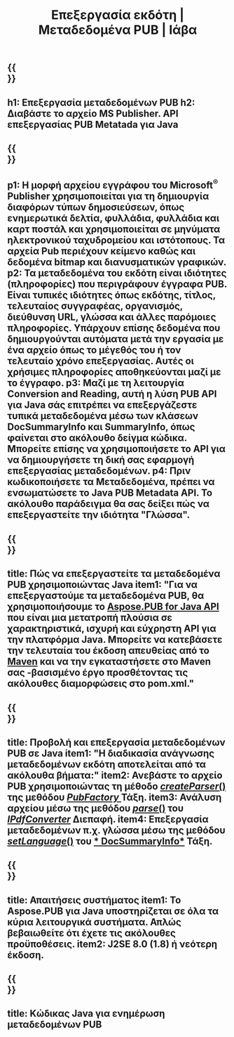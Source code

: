 ﻿---
translation: true
template: /_templates/metadata-java.md
title: Επεξεργασία εκδότη | Μεταδεδομένα PUB | Ιάβα
description: Διαβάστε τα Μεταδεδομένα του Publisher χρησιμοποιώντας τη Λύση API PUB Java. Το Native Java API σάς δίνει πρόσβαση στις ιδιότητες SummaryInfo και DocSummaryInfo
url: /java/metadata/pub/
metakeywords: επεξεργασία μεταδεδομένων pub java, αρχείο pub μεταδεδομένων java, εκδότης μεταδεδομένων επεξεργασίας java, ανάγνωση αρχείου pub μεταδεδομένων java, ανάγνωση μεταδεδομένων pub java
family: pub
platformtag: java
feature: metadata
aliases: /java/metadata/
---

{{<section banner>}}
---
h1: Επεξεργασία μεταδεδομένων PUB
h2: Διαβάστε το αρχείο MS Publisher. API επεξεργασίας PUB Metatada για Java
---

{{<section overview>}}
---
p1: Η μορφή αρχείου εγγράφου του Microsoft<sup>®</sup> Publisher χρησιμοποιείται για τη δημιουργία διαφόρων τύπων δημοσιεύσεων, όπως ενημερωτικά δελτία, φυλλάδια, φυλλάδια και καρτ ποστάλ και χρησιμοποιείται σε μηνύματα ηλεκτρονικού ταχυδρομείου και ιστότοπους. Τα αρχεία Pub περιέχουν κείμενο καθώς και δεδομένα bitmap και διανυσματικών γραφικών.
p2: Τα μεταδεδομένα του εκδότη είναι ιδιότητες (πληροφορίες) που περιγράφουν έγγραφα PUB. Είναι τυπικές ιδιότητες όπως εκδότης, τίτλος, τελευταίος συγγραφέας, οργανισμός, διεύθυνση URL, γλώσσα και άλλες παρόμοιες πληροφορίες. Υπάρχουν επίσης δεδομένα που δημιουργούνται αυτόματα μετά την εργασία με ένα αρχείο όπως το μέγεθός του ή τον τελευταίο χρόνο επεξεργασίας. Αυτές οι χρήσιμες πληροφορίες αποθηκεύονται μαζί με το έγγραφο.
p3: Μαζί με τη λειτουργία Conversion and Reading, αυτή η λύση PUB API για Java σάς επιτρέπει να επεξεργάζεστε τυπικά μεταδεδομένα μέσω των κλάσεων DocSummaryInfo και SummaryInfo, όπως φαίνεται στο ακόλουθο δείγμα κώδικα. Μπορείτε επίσης να χρησιμοποιήσετε το API για να δημιουργήσετε τη δική σας εφαρμογή επεξεργασίας μεταδεδομένων.
p4: Πριν κωδικοποιήσετε τα Μεταδεδομένα, πρέπει να ενσωματώσετε το Java PUB Metadata API. Το ακόλουθο παράδειγμα θα σας δείξει πώς να επεξεργαστείτε την ιδιότητα "Γλώσσα".
---

{{<section widget>}}
---
title: Πώς να επεξεργαστείτε τα μεταδεδομένα PUB χρησιμοποιώντας Java
item1: "Για να επεξεργαστούμε τα μεταδεδομένα PUB, θα χρησιμοποιήσουμε το [Aspose.PUB for Java API](https://products.aspose.com/pub/java) που είναι μια μετατροπή πλούσια σε χαρακτηριστικά, ισχυρή και εύχρηστη API για την πλατφόρμα Java. Μπορείτε να κατεβάσετε την τελευταία του έκδοση απευθείας από το [Maven](https://repository.aspose.com/webapp/#/artifacts/browse/tree/General/repo/com/aspose/aspose-pub) και να την εγκαταστήσετε στο Maven σας -βασισμένο έργο προσθέτοντας τις ακόλουθες διαμορφώσεις στο pom.xml."
---

{{<section feature1>}}
---
title: Προβολή και επεξεργασία μεταδεδομένων PUB σε Java
item1: "Η διαδικασία ανάγνωσης μεταδεδομένων εκδότη αποτελείται από τα ακόλουθα βήματα:"
item2: Ανεβάστε το αρχείο PUB χρησιμοποιώντας τη μέθοδο [*createParser*()](https://apireference.aspose.com/pub/java/com.aspose.pub/PubFactory#createParser-java.lang.String-) της μεθόδου [*PubFactory* ](https://apireference.aspose.com/pub/java/com.aspose.pub/PubFactory) Τάξη.
item3: Ανάλυση αρχείου μέσω της μεθόδου [*parse*()](https://apireference.aspose.com/pub/java/com.aspose.pub/IPubParser#parse--) του [*IPdfConverter*](https://apireference.aspose.com/pub/java/com.aspose.pub/IPubParser) Διεπαφή.
item4: Επεξεργασία μεταδεδομένων π.χ. γλώσσα μέσω της μεθόδου [*setLanguage*()](https://apireference.aspose.com/pub/java/com.aspose.pub/DocSummaryInfo#setLanguage-java.lang.String-) του [* DocSummaryInfo*](https://apireference.aspose.com/pub/java/com.aspose.pub/DocSummaryInfo) Τάξη.
---

{{<section feature2>}}
---
title: Απαιτήσεις συστήματος
item1: Το Aspose.PUB για Java υποστηρίζεται σε όλα τα κύρια λειτουργικά συστήματα. Απλώς βεβαιωθείτε ότι έχετε τις ακόλουθες προϋποθέσεις.
item2: J2SE 8.0 (1.8) ή νεότερη έκδοση.
---

{{<section codeexample>}}
---
title: Κώδικας Java για ενημέρωση μεταδεδομένων PUB
---